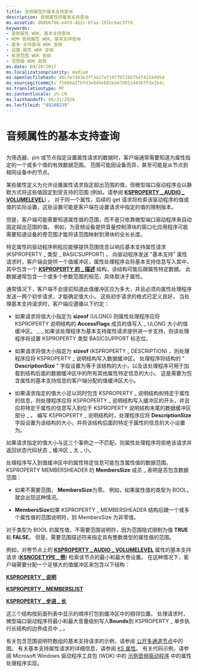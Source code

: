 ```yaml
---
title: 音频属性的基本支持查询
description: 音频属性的基本支持查询
ms.assetid: d08b6f86-e4fd-4b2c-bfaa-191bcbac3ff8
keywords:
- 音频属性 WDK，基本支持查询
- WDM 音频属性 WDK，基本支持查询
- 基本-支持查询 WDK 音频
- 设置-属性 WDK 音频
- 有效范围 WDK 音频
- 范围值 WDK 音频
ms.date: 04/20/2017
ms.localizationpriority: medium
ms.openlocfilehash: 46c7e7443e3ff3e27ef107f0f288754f4218495d
ms.sourcegitcommit: f500ea2fbfd3e849eb82ee67d011443bff3e2b4c
ms.translationtype: MT
ms.contentlocale: zh-CN
ms.lasthandoff: 08/31/2020
ms.locfileid: "89208239"
---
```

# <a name="basic-support-queries-for-audio-properties"></a>音频属性的基本支持查询


## <span id="basic_support_queries_for_audio_properties"></span><span id="BASIC_SUPPORT_QUERIES_FOR_AUDIO_PROPERTIES"></span>


为筛选器、pin 或节点指定设置属性请求的数据时，客户端通常需要知道为属性指定的一个或多个值的有效数据范围。 范围可能因设备而异，甚至可能是从节点到相同设备中的节点。

某些属性定义为允许设置属性请求指定超出范围的值，但微型端口驱动程序会以静默方式将这些值固定到受支持的范围 (例如，请参阅 [**KSPROPERTY \_ AUDIO \_ VOLUMELEVEL**](./ksproperty-audio-volumelevel.md)) 。 对于同一个属性，后续的 get 请求将检索该驱动程序的值或值的实际设置，这些设置可能是客户端在设置请求中指定的值的限制版本。

但是，客户端可能需要知道属性值的范围，而不是只依靠微型端口驱动程序来自动固定超出范围的值。 例如，为音频设备提供音量控制滑块的窗口化应用程序可能需要知道设备的卷范围才能将该范围映射到滑块的全长长度。

特定属性的驱动程序例程应能够提供范围信息以响应基本支持属性请求 (KSPROPERTY \_ 类型 \_ BASICSUPPORT) 。 向驱动程序发送 "基本支持" 属性请求时，客户端会提供一个值缓冲区，属性处理程序会将基本支持信息写入其中，其中包含一个 [**KSPROPERTY 的 \_ 描述**](/windows-hardware/drivers/ddi/ks/ns-ks-ksproperty_description) 结构，该结构可能后跟属性特定数据。 此数据通常包含一个或多个参数范围的规范，具体取决于属性。

通常情况下，客户端不会提前知道此值缓冲区应为多大，并且必须向属性处理程序发送一两个初步请求，才能确定值大小。 这些初步请求的格式已定义良好。 当处理基本支持请求时，客户端应遵循以下约定：

-   如果请求将值大小指定为 **sizeof** (ULONG) 则属性处理程序应将 KSPROPERTY 说明结构的 **AccessFlags** 成员的值写入 \_ ULONG 大小的值缓冲区。 \_ \_ 如果该处理程序为基本支持属性请求提供进一步支持，则该处理程序将设置 KSPROPERTY 类型 BASICSUPPORT 标志位。

-   如果请求将值大小指定为 **sizeof** (KSPROPERTY \_ DESCRIPTION) ，则处理程序应将 KSPROPERTY \_ 说明结构写入数据缓冲区。 处理程序将结构的 " **DescriptionSize** " 字段设置为等于该结构的大小，以及该处理程序可用于加载到结构后面的数据缓冲区中的所有其他属性特定信息的大小。 这是需要为包含属性的基本支持信息的客户端分配的值缓冲区大小。

-   如果请求指定的值大小足以同时包含 KSPROPERTY \_ 说明结构和特定于属性的信息，则处理程序应将 KSPROPERTY \_ 说明结构写入缓冲区的开头，并且应将特定于属性的信息写入到位于 KSPROPERTY 说明结构末尾的数据缓冲区部分 \_ 。 编写 KSPROPERTY \_ 说明结构时，处理程序应将 **DescriptionSize** 字段设置为该结构的大小，并将该结构后面的特定于属性的信息的大小设置为。

如果请求指定的值大小与这三个事例之一不匹配，则属性处理程序将拒绝该请求并返回状态代码状态 \_ 缓冲区 \_ 太 \_ 小。

处理程序写入到值缓冲区中的属性特定信息可能包含属性值的数据范围。 KSPROPERTY MEMBERSHEADER 的 **MembersSize** 成员 \_ 表明是否包含数据范围：

-   如果不需要范围， **MembersSize**为零。 例如，如果属性值的类型为 BOOL，就会出现这种情况。

-   **MembersSize**如果 KSPROPERTY \_ MEMBERSHEADER 结构后跟一个或多个属性值的范围说明符，则 MembersSize 为非零值。

对于类型为 BOOL 的属性值，不需要范围说明符，因为范围隐式限制为值 **TRUE** 和 **FALSE**。 但是，需要范围描述符来指定具有整数类型的属性值的范围。

例如，对卷节点上的 [**KSPROPERTY \_ AUDIO \_ VOLUMELEVEL**](./ksproperty-audio-volumelevel.md) 属性的基本支持请求 ([**KSNODETYPE \_ 卷**](./ksnodetype-volume.md)) 检索该节点的最小和最大卷设置。 在这种情况下，客户端需要分配一个足够大的值缓冲区来包含以下结构：

[**KSPROPERTY \_ 说明**](/windows-hardware/drivers/ddi/ks/ns-ks-ksproperty_description)

[**KSPROPERTY \_ MEMBERSLIST**](/windows-hardware/drivers/ddi/ks/ns-ks-ksproperty_memberslist)

[**KSPROPERTY \_ 步进 \_ 长**](/windows-hardware/drivers/ddi/ks/ns-ks-ksproperty_stepping_long)

这三个结构按前面列表中显示的顺序打包到缓冲区中的相邻位置。 处理请求时，微型端口驱动程序将最小和最大音量级别写入**Bounds**到 KSPROPERTY \_ 单步执行长结构的边界成员中 \_ 。

有关包含范围说明符数组的基本支持请求的示例，请参阅 [公开多通道节点](exposing-multichannel-nodes.md)中的图。 有关基本支持属性请求的详细信息，请参阅 [KS 属性](../stream/ks-properties.md)。 有关代码示例，请参阅 Microsoft Windows 驱动程序工具包 (WDK) 中的 [示例音频驱动程序](sample-audio-drivers.md) 中的属性处理程序实现。

 

